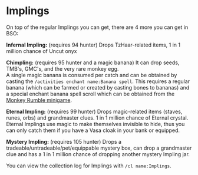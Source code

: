 # Implings

On top of the regular Implings you can get, there are 4 more you can get in BSO:

**Infernal Impling:** (requires 94 hunter) Drops TzHaar-related items, 1 in 1 million chance of Uncut onyx

**Chimpling:** (requires 95 hunter and a magic banana) It can drop seeds, TMB's, GMC's, and the very rare monkey egg.\
A single magic banana is consumed per catch and can be obtained by casting the `/activities enchant name:Banana spell`. This requires a regular banana (which can be farmed or created by casting bones to bananas) and a special enchant banana spell scroll which can be obtained from the [Monkey Rumble minigame](https://bso-wiki.oldschool.gg/minigames/mad-marimbos-monkey-rumble).

**Eternal Impling:** (requires 99 hunter) Drops magic-related items (staves, runes, orbs) and grandmaster clues. 1 in 1 million chance of Eternal crystal. Eternal Implings use magic to make themselves invisible to hide, thus you can only catch them if you have a Vasa cloak in your bank or equipped.

**Mystery Impling:** (requires 105 hunter) Drops a tradeable/untradeable/pet/equippable mystery box, can drop a grandmaster clue and has a 1 in 1 million chance of dropping another mystery Impling jar.

You can view the collection log for Implings with `/cl name:Implings`.
